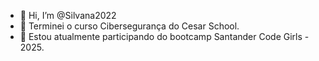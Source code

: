 - 👋 Hi, I’m @Silvana2022
- 👀 Terminei o curso Cibersegurança do Cesar School.
- 🌱 Estou atualmente participando do bootcamp Santander Code Girls - 2025.


<!---
Silvana2022/Silvana2022 is a ✨ special ✨ repository because its `README.md` (this file) appears on your GitHub profile.
You can click the Preview link to take a look at your changes.
--->
